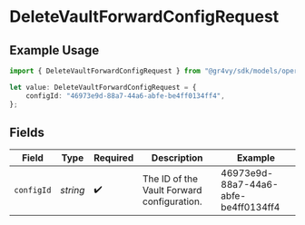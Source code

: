 # DeleteVaultForwardConfigRequest

## Example Usage

```typescript
import { DeleteVaultForwardConfigRequest } from "@gr4vy/sdk/models/operations";

let value: DeleteVaultForwardConfigRequest = {
    configId: "46973e9d-88a7-44a6-abfe-be4ff0134ff4",
};
```

## Fields

| Field                                      | Type                                       | Required                                   | Description                                | Example                                    |
| ------------------------------------------ | ------------------------------------------ | ------------------------------------------ | ------------------------------------------ | ------------------------------------------ |
| `configId`                                 | *string*                                   | :heavy_check_mark:                         | The ID of the Vault Forward configuration. | 46973e9d-88a7-44a6-abfe-be4ff0134ff4       |